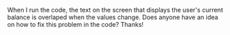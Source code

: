 When I run the code, the text on the screen that displays the user's current balance is overlaped when the values change. Does anyone have an idea on how to fix this problem in the code? Thanks!
